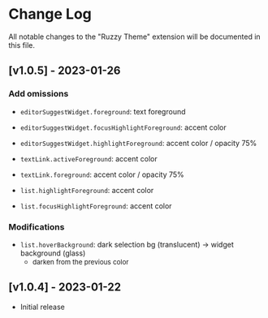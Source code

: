 # Change Log

All notable changes to the "Ruzzy Theme" extension will be documented in this file.

## [v1.0.5] - 2023-01-26

### Add omissions

  * `editorSuggestWidget.foreground`: text foreground
  * `editorSuggestWidget.focusHighlightForeground`: accent color
  * `editorSuggestWidget.highlightForeground`: accent color / opacity 75%

  * `textLink.activeForeground`: accent color
  * `textLink.foreground`: accent color / opacity 75%

  * `list.highlightForeground`: accent color
  * `list.focusHighlightForeground`: accent color

### Modifications

  * `list.hoverBackground`: dark selection bg (translucent) → widget background (glass)
    + <font size=2>darken from the previous color</font>


## [v1.0.4] - 2023-01-22

- Initial release
